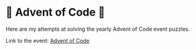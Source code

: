 # 🎄 Advent of Code 🎄

Here are my attempts at solving the yearly Advent of Code event puzzles.

Link to the event: [Advent of Code](https://adventofcode.com/)
